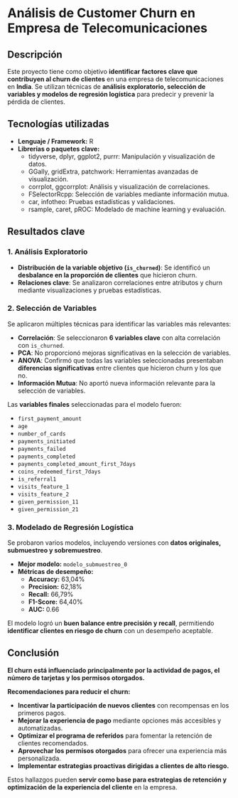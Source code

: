 # Análisis de Customer Churn en Empresa de Telecomunicaciones

## Descripción  
Este proyecto tiene como objetivo **identificar factores clave que contribuyen al churn de clientes** en una empresa de telecomunicaciones en **India**. Se utilizan técnicas de **análisis exploratorio, selección de variables y modelos de regresión logística** para predecir y prevenir la pérdida de clientes.

## Tecnologías utilizadas  
- **Lenguaje / Framework:** R  
- **Librerías o paquetes clave:**  
  - tidyverse, dplyr, ggplot2, purrr: Manipulación y visualización de datos.  
  - GGally, gridExtra, patchwork: Herramientas avanzadas de visualización.  
  - corrplot, ggcorrplot: Análisis y visualización de correlaciones.  
  - FSelectorRcpp: Selección de variables mediante información mutua.  
  - car, infotheo: Pruebas estadísticas y validaciones.  
  - rsample, caret, pROC: Modelado de machine learning y evaluación.  

## Resultados clave  

### **1. Análisis Exploratorio**  
- **Distribución de la variable objetivo (`is_churned`)**: Se identificó un **desbalance en la proporción de clientes** que hicieron churn.  
- **Relaciones clave**: Se analizaron correlaciones entre atributos y churn mediante visualizaciones y pruebas estadísticas.  

### **2. Selección de Variables**  
Se aplicaron múltiples técnicas para identificar las variables más relevantes:

- **Correlación**: Se seleccionaron **6 variables clave** con alta correlación con `is_churned`.  
- **PCA**: No proporcionó mejoras significativas en la selección de variables.  
- **ANOVA**: Confirmó que todas las variables seleccionadas presentaban **diferencias significativas** entre clientes que hicieron churn y los que no.  
- **Información Mutua**: No aportó nueva información relevante para la selección de variables.  

Las **variables finales** seleccionadas para el modelo fueron:

- `first_payment_amount`
- `age`
- `number_of_cards`
- `payments_initiated`
- `payments_failed`
- `payments_completed`
- `payments_completed_amount_first_7days`
- `coins_redeemed_first_7days`
- `is_referral1`
- `visits_feature_1`
- `visits_feature_2`
- `given_permission_11`
- `given_permission_21`

### **3. Modelado de Regresión Logística**  
Se probaron varios modelos, incluyendo versiones con **datos originales, submuestreo y sobremuestreo**.

- **Mejor modelo:** `modelo_submuestreo_0`  
- **Métricas de desempeño:**  
  - **Accuracy:** 63,04%  
  - **Precision:** 62,18%  
  - **Recall:** 66,79%  
  - **F1-Score:** 64,40%  
  - **AUC:** 0.66  

El modelo logró un **buen balance entre precisión y recall**, permitiendo **identificar clientes en riesgo de churn** con un desempeño aceptable.  

## Conclusión  
 **El churn está influenciado principalmente por la actividad de pagos, el número de tarjetas y los permisos otorgados.**  

 **Recomendaciones para reducir el churn:**  
- **Incentivar la participación de nuevos clientes** con recompensas en los primeros pagos.  
- **Mejorar la experiencia de pago** mediante opciones más accesibles y automatizadas.  
- **Optimizar el programa de referidos** para fomentar la retención de clientes recomendados.  
- **Aprovechar los permisos otorgados** para ofrecer una experiencia más personalizada.  
- **Implementar estrategias proactivas dirigidas a clientes de alto riesgo.**  

Estos hallazgos pueden **servir como base para estrategias de retención y optimización de la experiencia del cliente** en la empresa. 
